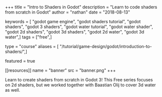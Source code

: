 +++
title = "Intro to Shaders in Godot"
description = "Learn to code shaders from scratch in Godot"
author = "nathan"
date = "2018-08-13"

keywords = [ "godot game engine", "godot shaders tutorial", "godot shaders", "godot 3 shaders", "godot water tutorial", "godot water shader", "godot 2d shaders", "godot 3d shaders", "godot 2d water", "godot 3d water",]
tags = ["free",]

type = "course"
aliases = [ "/tutorial/game-design/godot/introduction-to-shaders/",]

featured = true

[[resources]]
name = "banner"
src = "banner.png"
+++

Learn to create shaders from scratch in Godot 3! This Free series focuses on 2d shaders, but we worked together with Baastian Olij to cover 3d water as well.
